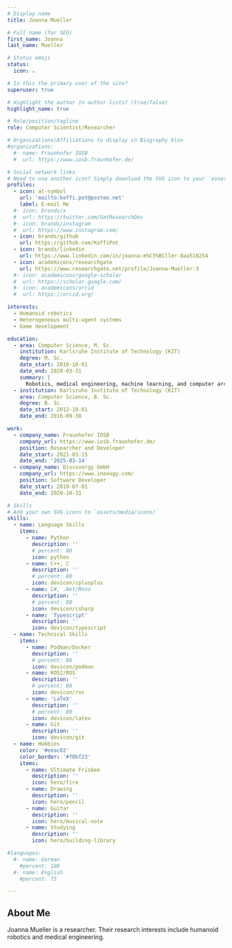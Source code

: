 ```yaml
---
# Display name
title: Joanna Mueller

# Full name (for SEO)
first_name: Joanna
last_name: Mueller

# Status emoji
status:
  icon: ☕️

# Is this the primary user of the site?
superuser: true

# Highlight the author in author lists? (true/false)
highlight_name: true

# Role/position/tagline
role: Computer Scientist/Researcher

# Organizations/Affiliations to display in Biography blox
#organizations:
  #- name: Fraunhofer IOSB
  #  url: https://www.iosb.fraunhofer.de/

# Social network links
# Need to use another icon? Simply download the SVG icon to your `assets/media/icons/` folder.
profiles:
  - icon: at-symbol
    url: 'mailto:koffi.pot@posteo.net'
    label: E-mail Me
  #- icon: brands/x
  #  url: https://twitter.com/GetResearchDev
  #- icon: brands/instagram
  #  url: https://www.instagram.com/
  - icon: brands/github
    url: https://github.com/KoffiPot
  - icon: brands/linkedin
    url: https://www.linkedin.com/in/joanna-m%C3%BCller-8aa518254
  - icon: academicons/researchgate
    url: https://www.researchgate.net/profile/Joanna-Mueller-3
  #- icon: academicons/google-scholar
  #  url: https://scholar.google.com/
  #- icon: academicons/orcid
  #  url: https://orcid.org/

interests:
  - Humanoid robotics
  - Heterogeneous multi-agent systems
  - Game development

education:
  - area: Computer Science, M. Sc.
    institution: Karlsruhe Institute of Technology (KIT)
    degree: M. Sc.
    date_start: 2016-10-01
    date_end: 2020-03-31
    summary: |
      Robotics, medical engineering, machine learning, and computer architecture
  - institution: Karlsruhe Institute of Technology (KIT)
    area: Computer Science, B. Sc.
    degree: B. Sc.
    date_start: 2012-10-01
    date_end: 2016-09-30

work:
  - company_name: Fraunhofer IOSB
    company_url: https://www.iosb.fraunhofer.de/
    position: Researcher and Developer
    date_start: 2021-03-15
    date_end: '2025-03-14'
  - company_name: Discovergy GmbH
    company_url: https://www.inexogy.com/
    position: Software Developer
    date_start: 2019-07-01
    date_end: 2020-10-31

# Skills
# Add your own SVG icons to `assets/media/icons/`
skills:
  - name: Language Skills
    items:
      - name: Python
        description: ''
        # percent: 80
        icon: python
      - name: C++, C
        description: ''
        # percent: 80
        icon: devicon/cplusplus
      - name: C#, .Net/Mono
        description: ''
        # percent: 80
        icon: devicon/csharp
      - name: 'Typescript'
        description: ''
        icon: devicon/typescript
  - name: Technical Skills
    items:
      - name: Podman/Docker
        description: ''
        # percent: 80
        icon: devicon/podman
      - name: ROS2/ROS
        description: ''
        # percent: 80
        icon: devicon/ros
      - name: 'LaTeX'
        description: ''
        # percent: 80
        icon: devicon/latex
      - name: Git
        description: ''
        icon: devicon/git
  - name: Hobbies
    color: '#eeac02'
    color_border: '#f0bf23'
    items:
      - name: Ultimate Frisbee
        description: ''
        icon: hero/fire
      - name: Drawing
        description: ''
        icon: hero/pencil
      - name: Guitar
        description: ''
        icon: hero/musical-note
      - name: Studying
        description: ''
        icon: hero/building-library

#languages:
  #- name: German
    #percent: 100
  #- name: English
    #percent: 75

---
```


## About Me

Joanna Mueller is a researcher. Their research interests include humanoid robotics and medical engineering.
